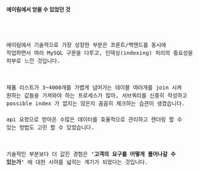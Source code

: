 
#### 에이림에서 얻을 수 있었던 것
<code style='font-size: 100%; line-height: 1.5'>


에이림에서 기술적으로 가장 성장한 부분은 프론트/백엔드를 동시에 작업하면서 여러 MySQL 구문을 다루고, 인덱싱(indexing) 처리의 중요성을 피부로 느낀 것입니다.

제품 리스트가 3~4000개를 가볍게 넘어가는 테이블 여러개를 join 시켜 원하는 값들을 가져와야 하는 프로세스가 많아, 서브쿼리를 신중히 작성하고 possible index 가 없지는 않은지 꼼꼼히 체크하는 습관이 생겼습니다.  
api 요청으로 받아온 수많은 데이터를 효율적으로 관리하고 렌더링 할 수 있는 방법도 고민 할 수 있었습니다.
<br />

기술적인 부분보다 더 값진 경험은 <b>'고객의 요구를 어떻게 풀어나갈 수 있는가'</b> 에 대한 시야를 넓히는 계기가 되었다는 것입니다.   


</code>